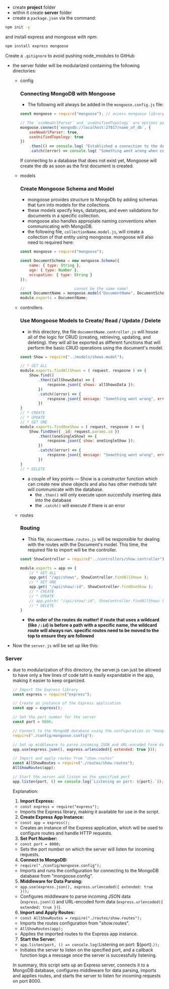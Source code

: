 
- create **project** folder
- within it create **server** folder
- create a `package.json` via the command:
```bash
npm init -y
```
and install express and mongoose with npm:
```bash
npm install express mongoose
```
Create a `.gitignore` to avoid pushing node_modules to GitHub
- the server folder will be modularized containing the following directories:
    - config
        ### Connecting MongoDB with Mongoose
        - The following will always be added in the `mongoose.config.js` file:
        ```js
        const mongoose = require("mongoose"); // access mongoose library
        
        // The `useNewUrlParser` and `useUnifiedTopology` are options passed rid the terminal of deprecation messages
        mongoose.connect(`mongodb://localhost:27017/name_of_db`, {
            useNewUrlParser: true,
            useUnifiedTopology: true
        })
            .then(() => console.log( "Established a connection to the database." ))
            .catch((error) => console.log( "Something went wrong when connecting to the database", error ));
        ```
        If connecting to a database that does not exist yet, Mongoose will create the db as soon as the first document is created.
    - models
        ### Create Mongoose Schema and Model
        - mongoose provides structure to MongoDb by adding schemas that turn into models for the collections.
        - these models specify keys, datatypes, and even validations for documents in a specific collection.
        - mongoose also handles appropiate naming conventions when communicating with MongoDB.
        - the following file, `collectionName.model.js`, will create a collection of that entity using mongoose. mongoose will also need to required here:
        ```js
        const mongoose = require("mongoose");
        
        const DocumentSchema = new mongoose.Schema({
            name: { type: String },
            age: { type: Number },
            occupation: { type: String }
        });
        
        //                      cannot be the same name!
        const DocumentName = mongoose.model("DocumentName", DocumentSchema);
        module.exports = DocumentName;
        ```
    - controllers
        ### Use Mongoose Models to Create/ Read / Update / Delete
        - in this directory, the file `documentName.controller.js` will house all of the logic for CRUD (creating, retrieving, updating, and deleting). they will all be exported as different functions that will perform the basic CRUD operations using the document's model.
        ```js
        const Show = require("../models/shows.model");
        
        // * GET ALL
        module.exports.findAllShows = ( request, resposne ) => {
            Show.find()
                .then((allShowsData) => {
                    resposne.json({ shows: allShowsData });
                })
                .catch((error) => {
                    resposne.json({ message: "Something went wrong", error: error });
                })
        }
        // * CREATE
        // * UPDATE
        // * GET ONE
        module.exports.findOneShow = ( request, resposne ) => {
            Show.findOne({ _id: request.params.id })
                .then((oneSingleShow) => {
                    resposne.json({ show: oneSingleShow });
                })
                .catch((error) => {
                    resposne.json({ message: "Something went wrong", error: error });
                })
        }
        // * DELETE
        ```
        - a couple of key points — Show is a constructor function which can create new show objects and also has other methods taht will communicate with the database.
            - the `.then()` will only execute upon succesfully inserting data into the database
            - the `.catch()` will execute if there is an error
    
    - routes
        ### Routing
        - This file, `documentName.routes.js` will be responsible for dealing with the routes with the Document's model. This time, the required file to import will be the controller.
        ```js
        const ShowController = require("../controllers/show.controller");
        
        module.exports = app => {
            // * GET ALL
            app.get( "/api/shows", ShowController.findAllShows );
            // * GET ONE
            app.get( "/api/show/:id", ShowController.findOneShow );
            // * CREATE
            // * UPDATE
            // app.patch( "/api/show/:id", ShowController.findAllShows );
            // * DELETE
        }
        ```
        - **the order of the routes do matter! if route that uses a wildcard (like `/:id`) is before a path with a specific name, the wildcard route will always run. specific routes need to be moved to the top to ensure they are followed**

- Now the `server.js` will be set up like this:
### Server
- due to modularization of this directory, the server.js can just be allowed to have only a few lines of code taht is easily expandable in the app, making it easier to keep organized.
    
    ```js
    // Import the Express library
    const express = require("express");
    
    // Create an instance of the Express application
    const app = express();
    
    // Set the port number for the server
    const port = 8000;
    
    // Connect to the MongoDB database using the configuration in "mongoose.config"
    require("./config/mongoose.config");
    
    // Set up middleware to parse incoming JSON and URL-encoded form data
    app.use(express.json(), express.urlencoded({ extended: true }));
    
    // Import and apply routes from "show.routes"
    const AllShowRoutes = require("./routes/show.routes");
    AllShowRoutes(app);
    
    // Start the server and listen on the specified port
    app.listen(port, () => console.log(`Listening on port: ${port}.`));
    ```
    
    Explanation:

    1. **Import Express:**
    - `const express = require("express");`
    - Imports the Express library, making it available for use in the script.

    2. **Create Express App Instance:**
    - `const app = express();`
    - Creates an instance of the Express application, which will be used to configure routes and handle HTTP requests.

    3. **Set Port Number:**
    - `const port = 8000;`
    - Sets the port number on which the server will listen for incoming requests.

    4. **Connect to MongoDB:**
    - `require("./config/mongoose.config");`
    - Imports and runs the configuration for connecting to the MongoDB database from "mongoose.config".

    5. **Middleware for Data Parsing:**
    - `app.use(express.json(), express.urlencoded({ extended: true }));`
    - Configures middleware to parse incoming JSON data (`express.json()`) and URL-encoded form data (`express.urlencoded({ extended: true })`).

    6. **Import and Apply Routes:**
    - `const AllShowRoutes = require("./routes/show.routes");`
    - Imports the routes configuration from "show.routes".
    - `AllShowRoutes(app);`
    - Applies the imported routes to the Express app instance.

    7. **Start the Server:**
    - `app.listen(port, () => console.log(`Listening on port: ${port}.`));`
    - Initiates the server to listen on the specified port, and a callback function logs a message once the server is successfully listening.

    In summary, this script sets up an Express server, connects it to a MongoDB database, configures middleware for data parsing, imports and applies routes, and starts the server to listen for incoming requests on port 8000.

